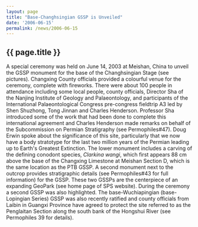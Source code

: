 ```yaml
---
layout: page
title: "Base-Changhsingian GSSP is Unveiled"
date: '2006-06-15'
permalink: /news/2006-06-15
---
```


## {{ page.title }}

A special ceremony was held on June 14, 2003 at Meishan, China to unveil the GSSP monument for the base of the Changhsingian Stage (see pictures). Changxing County officials provided a colourful venue for the ceremony, complete with fireworks. There were about 100 people in attendance including some local people, county officials, Director Sha of the Nanjing Institute of Geology and Palaeontology, and participants of the International Palaeontological Congress pre-congress fieldtrip A3 led by Shen Shuzhong, Tong Jinnan and Charles Henderson. Professor Sha introduced some of the work that had been done to complete this international agreement and Charles Henderson made remarks on behalf of the Subcommission on Permian Stratigraphy (see Permophiles#47). Doug Erwin spoke about the significance of this site, particularly that we now have a body stratotype for the last two million years of the Permian leading up to Earth's Greatest Extinction. The lower monument includes a carving of the defining conodont species, _Clarkina wangi_, which first appears 88 cm above the base of the Changxing Limestone at Meishan Section D, which is the same location as the PTB GSSP. A second monument next to the outcrop provides stratigraphic details (see Permophiles#43 for full information) for the GSSP. These two GSSPs are the centerpiece of an expanding GeoPark (see home page of SPS website). During the ceremony a second GSSP was also highlighted. The base-Wuchiapingian (base-Lopingian Series) GSSP was also recently ratified and county officials from Laibin in Guangxi Province have agreed to protect the site referred to as the Penglaitan Section along the south bank of the Hongshui River (see Permophiles 39 for details).